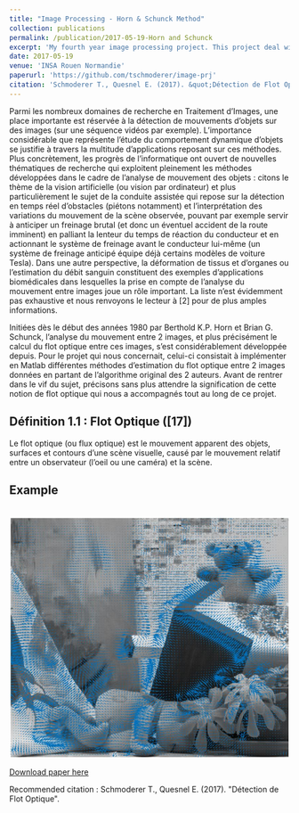 ```yaml
---
title: "Image Processing - Horn & Schunck Method"
collection: publications
permalink: /publication/2017-05-19-Horn and Schunck
excerpt: 'My fourth year image processing project. This project deal with the implementation of the Horn and schunck method to compute the optical flow (i.e. the relative mouvement of the observer) between a pair of images.'
date: 2017-05-19
venue: 'INSA Rouen Normandie'
paperurl: 'https://github.com/tschmoderer/image-prj'
citation: 'Schmoderer T., Quesnel E. (2017). &quot;Détection de Flot Optique&quot;.'
---
```

Parmi les nombreux domaines de recherche en Traitement d’Images, une place importante est réservée à la détection de mouvements d’objets sur des images (sur une séquence vidéos par exemple). L’importance considérable que représente l’étude du comportement
dynamique d’objets se justifie à travers la multitude d’applications reposant sur ces méthodes. Plus concrètement, les progrès de l’informatique ont ouvert de nouvelles thématiques de recherche qui exploitent pleinement les méthodes développées dans le cadre de
l’analyse de mouvement des objets : citons le thème de la vision artificielle (ou vision par ordinateur) et plus particulièrement le sujet de la conduite assistée qui repose sur la détection en temps réel d’obstacles (piétons notamment) et l’interprétation des variations du mouvement de la scène observée, pouvant par exemple servir à anticiper un freinage brutal (et donc un éventuel accident de la route imminent) en palliant la lenteur du temps de réaction du conducteur et en actionnant le système de freinage avant le conducteur lui-même (un système de freinage anticipé équipe déjà certains modèles de voiture Tesla). Dans une autre perspective, la déformation de tissus et d’organes ou l’estimation du débit sanguin constituent des exemples d’applications biomédicales dans lesquelles la prise en compte de l’analyse du mouvement entre images joue un rôle important. La liste n’est évidemment pas exhaustive et nous renvoyons le lecteur à [2] pour de plus amples informations. 

Initiées dès le début des années 1980 par Berthold K.P. Horn et Brian G. Schunck, l’analyse du mouvement entre 2 images, et plus précisément le calcul du flot optique entre ces images, s’est considérablement développée depuis. Pour le projet qui nous concernait, celui-ci consistait à implémenter en Matlab différentes méthodes d’estimation du flot optique entre 2 images données en partant de l’algorithme original des 2 auteurs. Avant de rentrer dans le vif du sujet, précisons sans plus attendre la signification de cette notion de flot optique qui nous a accompagnés tout au long de ce projet.

## Définition 1.1 : Flot Optique ([17])
Le flot optique (ou flux optique) est le mouvement apparent des objets, surfaces et contours d’une scène visuelle, causé par le mouvement relatif entre un observateur (l’oeil ou une caméra) et la scène. 

## Example 
<br/><img src='/images/publications/HS_example.jpg'>

[Download paper here](http://tschmoderer.github.io/files/rapport_horn_schunk.pdf)

Recommended citation : Schmoderer T., Quesnel E. (2017). &quot;Détection de Flot Optique&quot;.
